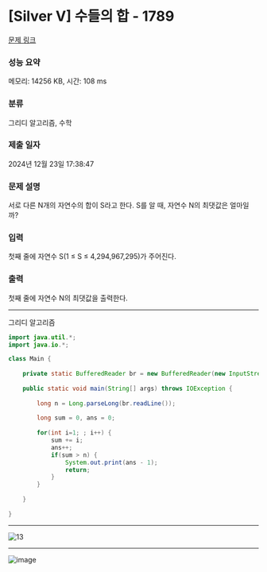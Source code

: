 # [Silver V] 수들의 합 - 1789 

[문제 링크](https://www.acmicpc.net/problem/1789) 

### 성능 요약

메모리: 14256 KB, 시간: 108 ms

### 분류

그리디 알고리즘, 수학

### 제출 일자

2024년 12월 23일 17:38:47

### 문제 설명

<p>서로 다른 N개의 자연수의 합이 S라고 한다. S를 알 때, 자연수 N의 최댓값은 얼마일까?</p>

### 입력 

 <p>첫째 줄에 자연수 S(1 ≤ S ≤ 4,294,967,295)가 주어진다.</p>

### 출력 

 <p>첫째 줄에 자연수 N의 최댓값을 출력한다.</p>

---

그리디 알고리즘

```java
import java.util.*;
import java.io.*;

class Main {
    
    private static BufferedReader br = new BufferedReader(new InputStreamReader(System.in));
    
    public static void main(String[] args) throws IOException {
        
        long n = Long.parseLong(br.readLine());
        
        long sum = 0, ans = 0;
        
        for(int i=1; ; i++) {
            sum += i;
            ans++;
            if(sum > n) {
                System.out.print(ans - 1);
                return;
            }
        }
        
    }
    
}


```

---

![13](https://github.com/user-attachments/assets/d4973259-e9f7-452d-be7c-3cc2f7e7f4ee)

---

![image](https://github.com/user-attachments/assets/27906352-f7c9-448f-85e4-5c5edb4e2faf)

